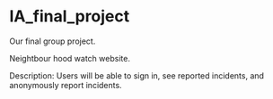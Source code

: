 # IA_final_project
Our final group project.


Neightbour hood watch website.

Description:
Users will be able to sign in, see reported incidents, and anonymously report incidents.